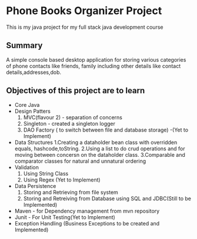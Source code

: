 # Phone Books Organizer Project
This is my java project for my full stack java development course

## Summary
A simple console based desktop application for storing various categories of phone contacts like friends, family including other details like contact details,addresses,dob.

## Objectives of this project are to learn
- Core Java
- Design Patters
    1. MVC(flavour 2) - separation of concerns
    2. Singleton - created a singleton logger
    3. DAO Factory ( to switch between file and database storage) -(Yet to Implement)
- Data Structures
    1.Creating a dataholder bean class with overridden equals, hashcode,toString.
    2.Using a list to do crud operations and for moving between concersn on the dataholder class.
    3.Comparable and comparator classes for natural and unnatural ordering
- Validation
    1. Using String Class
    2. Using Regex (Yet to Implement)
- Data Persistence
    1. Storing and Retrieving from file system
    2. Storing and Retreiving from Database using SQL and JDBC(Still to be Implemented)
-  Maven - for Dependency management from mvn repository
-  Junit - For Unit Testing(Yet to Implement)
-  Exception Handling (Business Exceptions to be created and Implemented)
